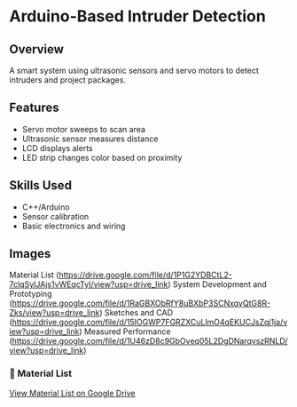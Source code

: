# Arduino-Based Intruder Detection

## Overview
A smart system using ultrasonic sensors and servo motors to detect intruders and project packages.

## Features
- Servo motor sweeps to scan area
- Ultrasonic sensor measures distance
- LCD displays alerts
- LED strip changes color based on proximity

## Skills Used
- C++/Arduino
- Sensor calibration
- Basic electronics and wiring

## Images
Material List (https://drive.google.com/file/d/1P1G2YDBCtL2-7clqSyIJAjs1vWEqcTyI/view?usp=drive_link)
System Development and Prototyping (https://drive.google.com/file/d/1RaGBXObRfY8uBXbP3SCNxqyQtG8R-Zks/view?usp=drive_link)
Sketches and CAD (https://drive.google.com/file/d/15IOGWP7FGRZXCuLlmO4qEKUCJsZqj1ja/view?usp=drive_link)
Measured Performance (https://drive.google.com/file/d/1U46zD8c9GbOveq05L2DgDNarqvszRNLD/view?usp=drive_link)

### 📄 Material List

[View Material List on Google Drive](https://drive.google.com/file/d/1P1G2YDBCtL2-7clqSyIJAjs1vWEqcTyI/view?usp=drive_link)


